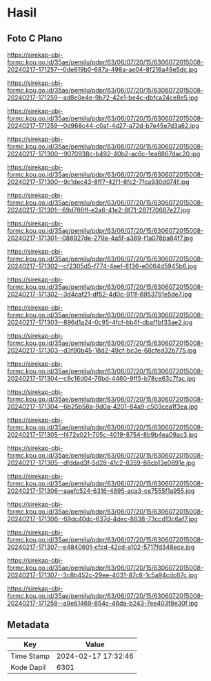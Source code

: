 # Hasil

## Foto C Plano

https://sirekap-obj-formc.kpu.go.id/35ae/pemilu/pdpr/63/06/07/20/15/6306072015008-20240217-171257--0de619b0-687a-498a-ae04-8f216a49e5dc.jpg

https://sirekap-obj-formc.kpu.go.id/35ae/pemilu/pdpr/63/06/07/20/15/6306072015008-20240217-171259--ad8e0e4e-9b72-42e1-be4c-dbfca24ce8e5.jpg

https://sirekap-obj-formc.kpu.go.id/35ae/pemilu/pdpr/63/06/07/20/15/6306072015008-20240217-171259--0d968c44-c0af-4d27-a72d-b7e45e7d3a62.jpg

https://sirekap-obj-formc.kpu.go.id/35ae/pemilu/pdpr/63/06/07/20/15/6306072015008-20240217-171300--9070938c-b492-40b2-ac6c-1ea8867dac20.jpg

https://sirekap-obj-formc.kpu.go.id/35ae/pemilu/pdpr/63/06/07/20/15/6306072015008-20240217-171300--9c1dec43-8ff7-42f1-8fc2-7fca930d074f.jpg

https://sirekap-obj-formc.kpu.go.id/35ae/pemilu/pdpr/63/06/07/20/15/6306072015008-20240217-171301--69d786ff-e2a6-41e2-8f71-287f70687e27.jpg

https://sirekap-obj-formc.kpu.go.id/35ae/pemilu/pdpr/63/06/07/20/15/6306072015008-20240217-171301--088927de-279a-4a5f-a389-f1a078ba84f7.jpg

https://sirekap-obj-formc.kpu.go.id/35ae/pemilu/pdpr/63/06/07/20/15/6306072015008-20240217-171302--cf2305d5-f774-4eef-8136-e0064d5945b6.jpg

https://sirekap-obj-formc.kpu.go.id/35ae/pemilu/pdpr/63/06/07/20/15/6306072015008-20240217-171302--3d4caf21-df52-4d0c-911f-6953791e5de7.jpg

https://sirekap-obj-formc.kpu.go.id/35ae/pemilu/pdpr/63/06/07/20/15/6306072015008-20240217-171303--896d1a24-0c95-4fcf-bb4f-dbaf1bf33ae2.jpg

https://sirekap-obj-formc.kpu.go.id/35ae/pemilu/pdpr/63/06/07/20/15/6306072015008-20240217-171303--d3f90b45-18d2-49cf-bc3e-68cfed32b775.jpg

https://sirekap-obj-formc.kpu.go.id/35ae/pemilu/pdpr/63/06/07/20/15/6306072015008-20240217-171304--c9c16d04-76bd-4460-9ff5-b78ce63c7fac.jpg

https://sirekap-obj-formc.kpu.go.id/35ae/pemilu/pdpr/63/06/07/20/15/6306072015008-20240217-171304--6b25b58a-9d0a-4201-84a9-c503cea1f3ea.jpg

https://sirekap-obj-formc.kpu.go.id/35ae/pemilu/pdpr/63/06/07/20/15/6306072015008-20240217-171305--f472e021-705c-4019-8754-8b9b4ea09ac3.jpg

https://sirekap-obj-formc.kpu.go.id/35ae/pemilu/pdpr/63/06/07/20/15/6306072015008-20240217-171305--dfddad3f-5d28-41c2-8359-88cb13e0891e.jpg

https://sirekap-obj-formc.kpu.go.id/35ae/pemilu/pdpr/63/06/07/20/15/6306072015008-20240217-171306--aaefc524-6316-4895-aca3-ce7555f1a955.jpg

https://sirekap-obj-formc.kpu.go.id/35ae/pemilu/pdpr/63/06/07/20/15/6306072015008-20240217-171306--69dc40dc-637d-4dec-8838-73ccd13c6af7.jpg

https://sirekap-obj-formc.kpu.go.id/35ae/pemilu/pdpr/63/06/07/20/15/6306072015008-20240217-171307--e4840601-cfcd-42cd-a102-5717fd348ece.jpg

https://sirekap-obj-formc.kpu.go.id/35ae/pemilu/pdpr/63/06/07/20/15/6306072015008-20240217-171307--3c8b452c-29ee-4031-87c8-1c5a94cdc67c.jpg

https://sirekap-obj-formc.kpu.go.id/35ae/pemilu/pdpr/63/06/07/20/15/6306072015008-20240217-171258--a9e61469-654c-46da-b243-7ee403f8e30f.jpg


## Metadata

| Key        | Value               |
| ---------- | ------------------- |
| Time Stamp | 2024-02-17 17:32:46 |
| Kode Dapil | 6301                |



